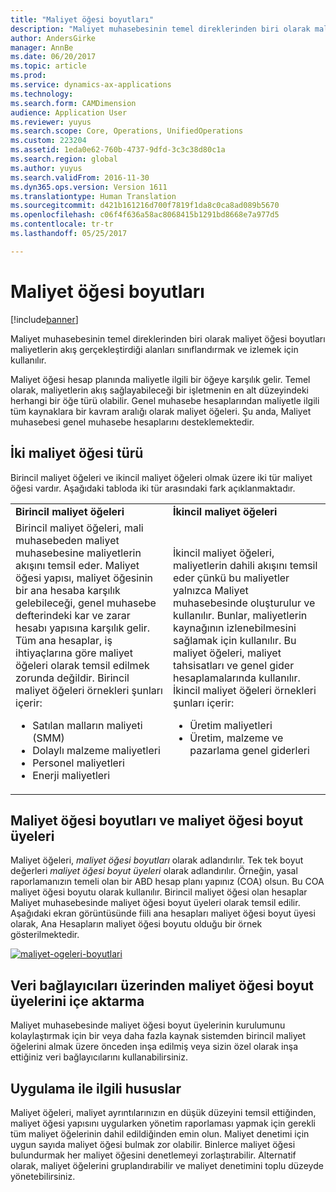 ```yaml
---
title: "Maliyet öğesi boyutları"
description: "Maliyet muhasebesinin temel direklerinden biri olarak maliyet öğesi boyutları maliyetlerin akış gerçekleştirdiği alanları sınıflandırmak ve izlemek için kullanılır."
author: AndersGirke
manager: AnnBe
ms.date: 06/20/2017
ms.topic: article
ms.prod: 
ms.service: dynamics-ax-applications
ms.technology: 
ms.search.form: CAMDimension
audience: Application User
ms.reviewer: yuyus
ms.search.scope: Core, Operations, UnifiedOperations
ms.custom: 223204
ms.assetid: 1eda0e62-760b-4737-9dfd-3c3c38d80c1a
ms.search.region: global
ms.author: yuyus
ms.search.validFrom: 2016-11-30
ms.dyn365.ops.version: Version 1611
ms.translationtype: Human Translation
ms.sourcegitcommit: d421b161216d700f7819f1da8c0ca8ad089b5670
ms.openlocfilehash: c06f4f636a58ac8068415b1291bd8668e7a977d5
ms.contentlocale: tr-tr
ms.lasthandoff: 05/25/2017

---
```


# <a name="cost-element-dimensions"></a>Maliyet öğesi boyutları

[!include[banner](../includes/banner.md)]


Maliyet muhasebesinin temel direklerinden biri olarak maliyet öğesi boyutları maliyetlerin akış gerçekleştirdiği alanları sınıflandırmak ve izlemek için kullanılır. 

Maliyet öğesi hesap planında maliyetle ilgili bir öğeye karşılık gelir. Temel olarak, maliyetlerin akış sağlayabileceği bir işletmenin en alt düzeyindeki herhangi bir öğe türü olabilir. Genel muhasebe hesaplarından maliyetle ilgili tüm kaynaklara bir kavram aralığı olarak maliyet öğeleri. Şu anda, Maliyet muhasebesi genel muhasebe hesaplarını desteklemektedir.

## <a name="two-types-of-cost-elements"></a>İki maliyet öğesi türü
Birincil maliyet öğeleri ve ikincil maliyet öğeleri olmak üzere iki tür maliyet öğesi vardır. Aşağıdaki tabloda iki tür arasındaki fark açıklanmaktadır.

<table>
<colgroup>
<col width="50%" />
<col width="50%" />
</colgroup>
<tbody>
<tr class="odd">
<td><strong>Birincil maliyet öğeleri</strong></td>
<td><strong>İkincil maliyet öğeleri</strong></td>
</tr>
<tr class="even">
<td>Birincil maliyet öğeleri, mali muhasebeden maliyet muhasebesine maliyetlerin akışını temsil eder. Maliyet öğesi yapısı, maliyet öğesinin bir ana hesaba karşılık gelebileceği, genel muhasebe defterindeki kar ve zarar hesabı yapısına karşılık gelir. Tüm ana hesaplar, iş ihtiyaçlarına göre maliyet öğeleri olarak temsil edilmek zorunda değildir. Birincil maliyet öğeleri örnekleri şunları içerir:
<ul>
<li>Satılan malların maliyeti (SMM)</li>
<li>Dolaylı malzeme maliyetleri</li>
<li>Personel maliyetleri</li>
<li>Enerji maliyetleri</li>
</ul></td>
<td>İkincil maliyet öğeleri, maliyetlerin dahili akışını temsil eder çünkü bu maliyetler yalnızca Maliyet muhasebesinde oluşturulur ve kullanılır. Bunlar, maliyetlerin kaynağının izlenebilmesini sağlamak için kullanılır. Bu maliyet öğeleri, maliyet tahsisatları ve genel gider hesaplamalarında kullanılır. İkincil maliyet öğeleri örnekleri şunları içerir:
<ul>
<li>Üretim maliyetleri</li>
<li>Üretim, malzeme ve pazarlama genel giderleri</li>
</ul></td>
</tr>
</tbody>
</table>

## <a name="cost-element-dimensions-and-cost-element-dimension-members"></a>Maliyet öğesi boyutları ve maliyet öğesi boyut üyeleri
Maliyet öğeleri, *maliyet öğesi boyutları* olarak adlandırılır. Tek tek boyut değerleri *maliyet öğesi boyut üyeleri* olarak adlandırılır. Örneğin, yasal raporlamanızın temeli olan bir ABD hesap planı yapınız (COA) olsun. Bu COA maliyet öğesi boyutu olarak kullanılır. Birincil maliyet öğesi olan hesaplar Maliyet muhasebesinde maliyet öğesi boyut üyeleri olarak temsil edilir. Aşağıdaki ekran görüntüsünde fiili ana hesapları maliyet öğesi boyut üyesi olarak, Ana Hesapların maliyet öğesi boyutu olduğu bir örnek gösterilmektedir. 

[![maliyet-ogeleri-boyutlari](./media/cost-element-dimensions.png)](./media/cost-element-dimensions.png)

## <a name="import-cost-element-dimension-members-through-data-connectors"></a>Veri bağlayıcıları üzerinden maliyet öğesi boyut üyelerini içe aktarma
Maliyet muhasebesinde maliyet öğesi boyut üyelerinin kurulumunu kolaylaştırmak için bir veya daha fazla kaynak sistemden birincil maliyet öğelerini almak üzere önceden inşa edilmiş veya sizin özel olarak inşa ettiğiniz veri bağlayıcılarını kullanabilirsiniz.

## <a name="implementation-considerations"></a>Uygulama ile ilgili hususlar
Maliyet öğeleri, maliyet ayrıntılarınızın en düşük düzeyini temsil ettiğinden, maliyet öğesi yapısını uygularken yönetim raporlaması yapmak için gerekli tüm maliyet öğelerinin dahil edildiğinden emin olun. Maliyet denetimi için uygun sayıda maliyet öğesi bulmak zor olabilir. Binlerce maliyet öğesi bulundurmak her maliyet öğesini denetlemeyi zorlaştırabilir. Alternatif olarak, maliyet öğelerini gruplandırabilir ve maliyet denetimini toplu düzeyde yönetebilirsiniz.




